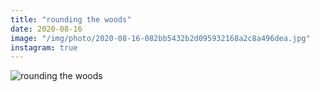 ```yaml
---
title: "rounding the woods"
date: 2020-08-16
image: "/img/photo/2020-08-16-082bb5432b2d095932168a2c8a496dea.jpg"
instagram: true
---
```


![rounding the woods](/img/photo/2020-08-16-082bb5432b2d095932168a2c8a496dea.jpg)
